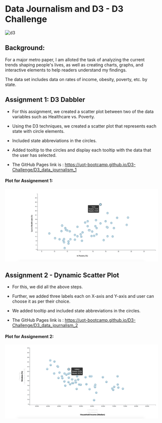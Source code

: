 # Data Journalism and D3 - D3 Challenge

![d3](https://media.giphy.com/media/v2xIous7mnEYg/giphy.gif)<br/>

## Background:

For a major metro paper, I am alloted the task of analyzing the current trends shaping people's lives, as well as creating charts, graphs, and interactive elements to help readers understand my findings.

The data set includes data on rates of income, obesity, poverty, etc. by state.

## Assignment 1: D3 Dabbler 

* For this assignment, we created a scatter plot between two of the data variables such as Healthcare vs. Poverty.

* Using the D3 techniques, we created a scatter plot that represents each state with circle elements.

* Included state abbreviations in the circles.

* Added tooltip to the circles and display each tooltip with the data that the user has selected.

* The GitHub Pages link is : https://uot-bootcamp.github.io/D3-Challenge/D3_data_journalism_1

#### Plot for Assignement 1:

![d3](https://github.com/UoT-Bootcamp/D3-Challenge/blob/master/D3_data_journalism_1/screenshots/tooltip_d3Times_1.png)<br/>


## Assignment 2 - Dynamic Scatter Plot

* For this, we did all the above steps.

* Further, we added three labels each on X-axis and Y-axis and user can choose it as per their choice.

* We added tooltip and included state abbreviations in the circles.

* The GitHub Pages link is : https://uot-bootcamp.github.io/D3-Challenge/D3_data_journalism_2

#### Plot for Assignement 2:

![d3](https://github.com/UoT-Bootcamp/D3-Challenge/blob/master/D3_data_journalism_2/screenshots/tooltip_d3Times_2.png)<br/>
